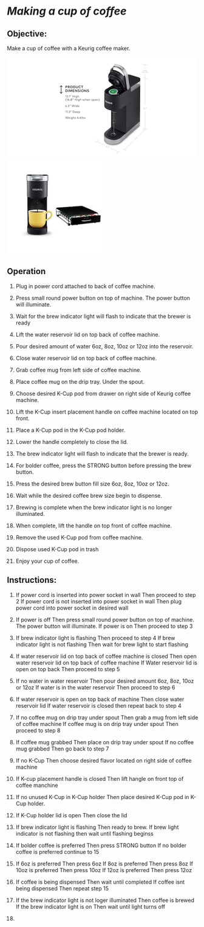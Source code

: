 # *Making a cup of coffee*

## Objective:
Make a cup of coffee with a Keurig coffee maker. 


![](Keurig.png) ![](Keurig-1.png)

## Operation
1. Plug in power cord attached to back of coffee machine.

2. Press small round power button on top of machine.  The power
button will illuminate.

3. Wait for the brew indicator light will flash to indicate that the brewer is ready

4. Lift the water reservoir lid on top back of coffee machine.

5. Pour desired amount of water 6oz, 8oz, 10oz or 12oz into the reservoir.

6. Close water reservoir lid on top back of coffee machine. 

7. Grab coffee mug from left side of coffee machine. 

8. Place coffee mug on the drip tray. Under the spout. 

9. Choose desired K-Cup pod from drawer on right side of Keurig coffee machine. 

10. Lift the K-Cup insert placement handle on coffee machine located on top front.

11. Place a K-Cup pod in
the K-Cup pod holder.

12.  Lower the handle
completely to close the lid.

13. The brew indicator light will flash to indicate that the brewer is ready. 

14. For bolder coffee, press the STRONG button before pressing the brew button.

15. Press the desired brew button fill size 6oz, 8oz, 10oz or 12oz.

16. Wait while the desired coffee brew size begin to dispense.

17. Brewing is complete when the brew indicator light is no longer illuminated.

18. When complete,
lift the handle on top front of coffee machine.

19. Remove the used K-Cup pod from coffee machine.

20. Dispose used K-Cup pod in trash

19. Enjoy your cup of coffee. 




## Instructions:
1.  If power cord is inserted into power socket in wall 
        Then proceed to step 2 
    If power cord is not inserted into power socket in wall
        Then plug power cord into power socket in desired wall

2.  If power is off
        Then press small round power button on top of machine. The power button will illuminate.
    If power is on
        Then proceed to step 3

3.  If brew indicator light is flashing
        Then proceed to step 4
    If brew indicator light is not flashing
        Then wait for brew light to start flashing

4.  If water reservoir lid on top back of coffee machine is closed
        Then open water reservoir lid on top back of coffee machine
    If Water reservoir lid is open on top back 
        Then proceed to step 5

5.  If no water in water reservoir 
        Then pour desired amount 6oz, 8oz, 10oz or 12oz
    If water is in the water reservoir 
        Then proceed to step 6    

6.  If water reservoir is open on top back of machine
        Then close water reservoir lid
    If water reservoir is closed then repeat back to step 4

7.  If no coffee mug on drip tray under   spout
        Then grab a mug from left side of coffee machine
    If coffee mug is on drip tray under spout 
        Then proceed to step 8

8.  If coffee mug grabbed
        Then place on drip tray under spout
    If no coffee mug grabbed 
        Then go back to step 7

9.  If no K-Cup 
        Then choose desired flavor located on right side of coffee machine

10. If K-cup placement handle is closed
        Then lift hangle on front top of coffee manchine 

11. If no unused K-Cup in K-Cup holder
        Then place desired K-Cup pod in K-Cup holder. 

12. If K-Cup holder lid is open
        Then close the lid

13. If brew indicator light is flashing 
        Then ready to brew. 
    If brew light indicator is not flashing then wait until flashing beginss

14. If bolder coffee is preferred 
        Then press STRONG button 
    If no bolder coffee is preferred continue to 15

15. If 6oz is preferred
        Then press 6oz 
    If 8oz is preferred 
        Then press 8oz
    If 10oz is preferred
        Then press 10oz
    If 12oz is preferred
        Then press 12oz

16. If coffee is being dispensed 
        Then wait until completed 
    If coffee isnt being dispensed 
        Then repeat step 15

17. If the brew indicator light is not loger illuminated 
        Then coffee is brewed
    If the brew indicator light is on 
        Then wait until light turns off

18.  

          




